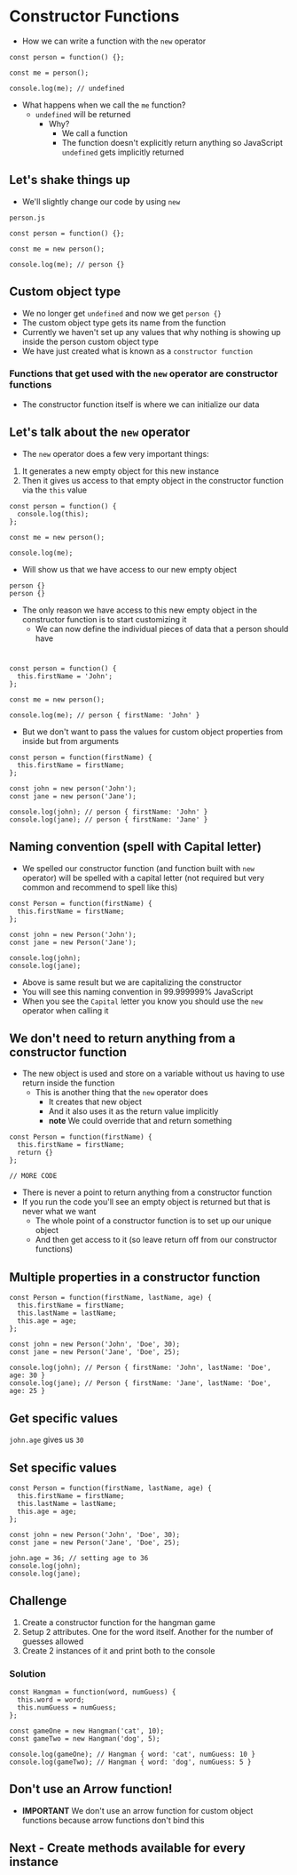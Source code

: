 # Constructor Functions
* How we can write a function with the `new` operator

```
const person = function() {};

const me = person();

console.log(me); // undefined
```

* What happens when we call the `me` function?
    - `undefined` will be returned
        + Why?
            * We call a function
            * The function doesn't explicitly return anything so JavaScript `undefined` gets implicitly returned

## Let's shake things up
* We'll slightly change our code by using `new`

`person.js`

```
const person = function() {};

const me = new person();

console.log(me); // person {}
```

## Custom object type
* We no longer get `undefined` and now we get `person {}`
* The custom object type gets its name from the function 
* Currently we haven't set up any values that why nothing is showing up inside the person custom object type
* We have just created what is known as a `constructor function`

### Functions that get used with the `new` operator are constructor functions
* The constructor function itself is where we can initialize our data

## Let's talk about the `new` operator
* The `new` operator does a few very important things:

1. It generates a new empty object for this new instance
2. Then it gives us access to that empty object in the constructor function via the `this` value

```
const person = function() {
  console.log(this);
};

const me = new person();

console.log(me);
```

* Will show us that we have access to our new empty object

```
person {}
person {}
```

* The only reason we have access to this new empty object in the constructor function is to start customizing it
    - We can now define the individual pieces of data that a person should have

#
```
const person = function() {
  this.firstName = 'John';
};

const me = new person();

console.log(me); // person { firstName: 'John' }
```

* But we don't want to pass the values for custom object properties from inside but from arguments

```
const person = function(firstName) {
  this.firstName = firstName;
};

const john = new person('John');
const jane = new person('Jane');

console.log(john); // person { firstName: 'John' }
console.log(jane); // person { firstName: 'Jane' }
```

## Naming convention (spell with Capital letter)
* We spelled our constructor function (and function built with `new` operator) will be spelled with a capital letter (not required but very common and recommend to spell like this)

```
const Person = function(firstName) {
  this.firstName = firstName;
};

const john = new Person('John');
const jane = new Person('Jane');

console.log(john);
console.log(jane);
```

* Above is same result but we are capitalizing the constructor
* You will see this naming convention in 99.999999% JavaScript
* When you see the `Capital` letter you know you should use the `new` operator when calling it

## We don't need to return anything from a constructor function
* The new object is used and store on a variable without us having to use return inside the function
    - This is another thing that the `new` operator does
        + It creates that new object
        + And it also uses it as the return value implicitly
        + **note** We could override that and return something

```
const Person = function(firstName) {
  this.firstName = firstName;
  return {}
};

// MORE CODE
```

* There is never a point to return anything from a constructor function
* If you run the code you'll see an empty object is returned but that is never what we want
    - The whole point of a constructor function is to set up our unique object
    - And then get access to it (so leave return off from our constructor functions)

## Multiple properties in a constructor function
```
const Person = function(firstName, lastName, age) {
  this.firstName = firstName;
  this.lastName = lastName;
  this.age = age;
};

const john = new Person('John', 'Doe', 30);
const jane = new Person('Jane', 'Doe', 25);

console.log(john); // Person { firstName: 'John', lastName: 'Doe', age: 30 }
console.log(jane); // Person { firstName: 'Jane', lastName: 'Doe', age: 25 }
```

## Get specific values
`john.age` gives us `30`

## Set specific values
```
const Person = function(firstName, lastName, age) {
  this.firstName = firstName;
  this.lastName = lastName;
  this.age = age;
};

const john = new Person('John', 'Doe', 30);
const jane = new Person('Jane', 'Doe', 25);

john.age = 36; // setting age to 36 
console.log(john);
console.log(jane);
```

## Challenge
1. Create a constructor function for the hangman game
2. Setup 2 attributes. One for the word itself. Another for the number of guesses allowed
3. Create 2 instances of it and print both to the console

### Solution
```
const Hangman = function(word, numGuess) {
  this.word = word;
  this.numGuess = numGuess;
};

const gameOne = new Hangman('cat', 10);
const gameTwo = new Hangman('dog', 5);

console.log(gameOne); // Hangman { word: 'cat', numGuess: 10 }
console.log(gameTwo); // Hangman { word: 'dog', numGuess: 5 }
```

## Don't use an Arrow function!
* **IMPORTANT** We don't use an arrow function for custom object functions because arrow functions don't bind this

## Next - Create methods available for every instance
